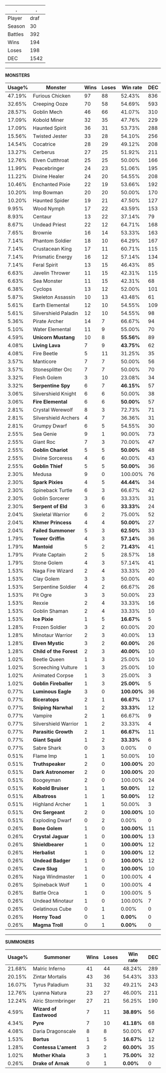 .|.
|-|-
Player|draf
Season|30
Battles|392
Wins|194
Loses|198
DEC|1542

---
**MONSTERS**

Usage%|Monster|Wins|Loses|Win rate|DEC|
-|-|-|-|-|-|
47.19%|Furious Chicken|97|88|52.43%|836|
32.65%|Creeping Ooze|70|58|54.69%|593|
28.57%|Goblin Mech|46|66|41.07%|310|
17.09%|Kobold Miner|32|35|47.76%|229|
17.09%|Haunted Spirit|36|31|53.73%|288|
15.56%|Twisted Jester|33|28|54.10%|256|
14.54%|Cocatrice|28|29|49.12%|208|
13.27%|Cerberus|27|25|51.92%|211|
12.76%|Elven Cutthroat|25|25|50.00%|166|
11.99%|Peacebringer|24|23|51.06%|195|
11.22%|Divine Healer|24|20|54.55%|208|
10.46%|Enchanted Pixie|22|19|53.66%|192|
10.20%|Imp Bowman|20|20|50.00%|170|
10.20%|Haunted Spider|19|21|47.50%|127|
9.95%|Wood Nymph|17|22|43.59%|153|
8.93%|Centaur|13|22|37.14%|79|
8.67%|Undead Priest|22|12|64.71%|168|
7.65%|Brownie|16|14|53.33%|163|
7.14%|Phantom Soldier|18|10|64.29%|167|
7.14%|Crustacean King|17|11|60.71%|115|
7.14%|Prismatic Energy|16|12|57.14%|134|
7.14%|Feral Spirit|13|15|46.43%|85|
6.63%|Javelin Thrower|11|15|42.31%|115|
6.63%|Sea Monster|11|15|42.31%|68|
6.38%|Cyclops|13|12|52.00%|101|
5.87%|Skeleton Assassin|10|13|43.48%|61|
5.61%|Earth Elemental|12|10|54.55%|109|
5.61%|Silvershield Paladin|12|10|54.55%|98|
5.36%|Pirate Archer|14|7|66.67%|94|
5.10%|Water Elemental|11|9|55.00%|70|
4.59%|**Unicorn Mustang**|10|8|**55.56%**|89|
4.08%|**Living Lava**|7|9|**43.75%**|62|
4.08%|Fire Beetle|5|11|31.25%|35|
3.57%|Manticore|7|7|50.00%|56|
3.57%|Stonesplitter Orc|7|7|50.00%|70|
3.32%|Flesh Golem|3|10|23.08%|34|
3.32%|**Serpentine Spy**|6|7|**46.15%**|57|
3.06%|Silvershield Knight|6|6|50.00%|38|
3.06%|**Fire Elemental**|6|6|**50.00%**|57|
2.81%|Crystal Werewolf|8|3|72.73%|71|
2.81%|Silvershield Archers|4|7|36.36%|31|
2.81%|Grumpy Dwarf|6|5|54.55%|30|
2.55%|Sea Genie|9|1|90.00%|73|
2.55%|Giant Roc|7|3|70.00%|47|
2.55%|**Goblin Chariot**|5|5|**50.00%**|48|
2.55%|Divine Sorceress|4|6|40.00%|43|
2.55%|**Goblin Thief**|5|5|**50.00%**|36|
2.30%|Medusa|9|0|100.00%|76|
2.30%|**Spark Pixies**|4|5|**44.44%**|34|
2.30%|Spineback Turtle|6|3|66.67%|42|
2.30%|Goblin Sorcerer|3|6|33.33%|31|
2.30%|**Serpent of Eld**|3|6|**33.33%**|24|
2.04%|Skeletal Warrior|6|2|75.00%|52|
2.04%|**Khmer Princess**|4|4|**50.00%**|27|
2.04%|**Failed Summoner**|5|3|**62.50%**|33|
1.79%|**Tower Griffin**|4|3|**57.14%**|36|
1.79%|**Mantoid**|5|2|**71.43%**|41|
1.79%|Pirate Captain|2|5|28.57%|18|
1.79%|Stone Golem|4|3|57.14%|41|
1.53%|Naga Fire Wizard|2|4|33.33%|20|
1.53%|Clay Golem|3|3|50.00%|40|
1.53%|Serpentine Soldier|4|2|66.67%|26|
1.53%|Pit Ogre|3|3|50.00%|23|
1.53%|Rexxie|2|4|33.33%|16|
1.53%|Goblin Shaman|2|4|33.33%|10|
1.53%|**Ice Pixie**|1|5|**16.67%**|5|
1.28%|Frozen Soldier|3|2|60.00%|20|
1.28%|Minotaur Warrior|2|3|40.00%|13|
1.28%|**Elven Mystic**|3|2|**60.00%**|26|
1.28%|**Child of the Forest**|2|3|**40.00%**|10|
1.02%|Beetle Queen|1|3|25.00%|10|
1.02%|Screeching Vulture|1|3|25.00%|10|
1.02%|Animated Corpse|1|3|25.00%|3|
1.02%|**Goblin Fireballer**|1|3|**25.00%**|5|
0.77%|**Luminous Eagle**|3|0|**100.00%**|36|
0.77%|**Biceratops**|2|1|**66.67%**|17|
0.77%|**Sniping Narwhal**|1|2|**33.33%**|12|
0.77%|Vampire|2|1|66.67%|9|
0.77%|Silvershield Warrior|1|2|33.33%|4|
0.77%|**Parasitic Growth**|2|1|**66.67%**|11|
0.77%|**Giant Squid**|1|2|**33.33%**|6|
0.77%|Sabre Shark|0|3|0.00%|0|
0.51%|Flame Imp|1|1|50.00%|10|
0.51%|**Truthspeaker**|2|0|**100.00%**|20|
0.51%|**Dark Astronomer**|2|0|**100.00%**|20|
0.51%|Boogeyman|2|0|100.00%|24|
0.51%|**Kobold Bruiser**|1|1|**50.00%**|12|
0.51%|**Albatross**|1|1|**50.00%**|12|
0.51%|Highland Archer|1|1|50.00%|3|
0.51%|**Orc Sergeant**|2|0|**100.00%**|10|
0.51%|Exploding Dwarf|0|2|0.00%|0|
0.26%|**Bone Golem**|1|0|**100.00%**|11|
0.26%|**Crystal Jaguar**|1|0|**100.00%**|13|
0.26%|**Shieldbearer**|1|0|**100.00%**|12|
0.26%|**Herbalist**|1|0|**100.00%**|12|
0.26%|**Undead Badger**|1|0|**100.00%**|12|
0.26%|**Cave Slug**|1|0|**100.00%**|10|
0.26%|Naga Windmaster|1|0|100.00%|4|
0.26%|Spineback Wolf|1|0|100.00%|4|
0.26%|Battle Orca|1|0|100.00%|5|
0.26%|Undead Minotaur|1|0|100.00%|7|
0.26%|Gelatinous Cube|0|1|0.00%|0|
0.26%|**Horny Toad**|0|1|**0.00%**|0|
0.26%|**Magma Troll**|0|1|**0.00%**|0|

---
**SUMMONERS**

Usage%|Summoner|Wins|Loses|Win rate|DEC|
-|-|-|-|-|-|
21.68%|Malric Inferno|41|44|48.24%|289|
20.15%|Zintar Mortalis|43|36|54.43%|333|
16.07%|Tyrus Paladium|31|32|49.21%|243|
12.76%|Lyanna Natura|23|27|46.00%|211|
12.24%|Alric Stormbringer|27|21|56.25%|190|
4.59%|**Wizard of Eastwood**|7|11|**38.89%**|56|
4.34%|**Pyre**|7|10|**41.18%**|68|
4.08%|Daria Dragonscale|8|8|50.00%|67|
1.53%|**Bortus**|1|5|**16.67%**|12|
1.28%|**Contessa L'ament**|3|2|**60.00%**|35|
1.02%|**Mother Khala**|3|1|**75.00%**|32|
0.26%|**Drake of Arnak**|0|1|**0.00%**|0|
